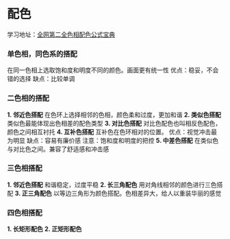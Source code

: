 # 配色

学习地址：[全网第二全色相配色公式宝典](https://www.bilibili.com/video/BV1G3411k7BP?share_source=copy_web&vd_source=ef83e98b788103b23ee75e7de8540f6f)

### 单色相，同色系的搭配

在同一色相上选取饱和度和明度不同的颜色。画面更有统一性
优点：稳妥，不会错的选择
缺点：比较单调

### 二色相的搭配

**1. 邻近色搭配**
在色环上选择相邻的色相，颜色柔和过度，更加和谐
**2. 类似色搭配**
类似色最能体现出色相差的配色类型
**3. 对比色搭配**
对比色配色也叫相反色配色，颜色之间相互衬托
**4. 互补色搭配**
互补色在色环相对的位置。
优点：视觉冲击最为明显
缺点：容易有廉价感
注意：饱和度和明度的把控
**5. 中差色搭配**
在类似色与对比色之间。兼容了舒适感和冲击感

### 三色相搭配

**1. 邻近色搭配**
和谐稳定，过度平稳
**2. 长三角配色**
用对角线相邻的颜色进行三色搭配
**3. 正三角配色**
以等边三角形为颜色搭配。色相差异大，给人以重装华丽的感觉

### 四色相搭配

**1. 长矩形配色**
**2. 正矩形配色**
